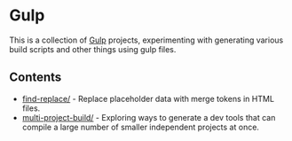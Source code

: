 # Gulp

This is a collection of [Gulp](https://gulpjs.com/) projects, experimenting with generating various build scripts and other things using gulp files.

## Contents

- [find-replace/](./find-replace) - Replace placeholder data with merge tokens in HTML files.
- [multi-project-build/](./multi-project-build-script) - Exploring ways to generate a dev tools that can compile a large number of smaller independent projects at once. 
